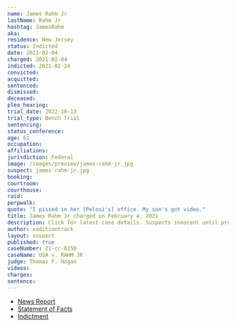 ```yaml
---
name: James Rahm Jr
lastName: Rahm Jr
hashtag: JamesRahm
aka:
residence: New Jersey
status: Indicted
date: 2021-02-04
charged: 2021-02-04
indicted: 2021-02-24
convicted:
acquitted:
sentenced:
dismissed:
deceased:
plea_hearing:
trial_date: 2022-10-13
trial_type: Bench Trial
sentencing:
status_conference:
age: 61
occupation:
affiliations:
jurisdiction: Federal
image: /images/preview/james-rahm-jr.jpg
suspect: james-rahm-jr.jpg
booking:
courtroom:
courthouse:
raid:
perpwalk:
quote: "I pissed in her [Pelosi's] office. My son's got video."
title: James Rahm Jr charged on February 4, 2021
description: Click for latest case details. Suspects innocent until proven guilty.
author: seditiontrack
layout: suspect
published: true
caseNumber: 21-cr-0150
caseName: USA v. RAHM JR
judge: Thomas F. Hogan
videos:
charges:
sentence:
---
```

- [News Report](https://www.nj.com/atlantic/2021/04/father-and-son-from-nj-were-at-capitol-riot-together-feds-say.html)
- [Statement of Facts](https://extremism.gwu.edu/sites/g/files/zaxdzs2191/f/James%20Douglas%20Rahm%20III%20Statement%20of%20Facts.pdf)
- [Indictment](https://storage.courtlistener.com/recap/gov.uscourts.dcd.228053/gov.uscourts.dcd.228053.26.0.pdf)
